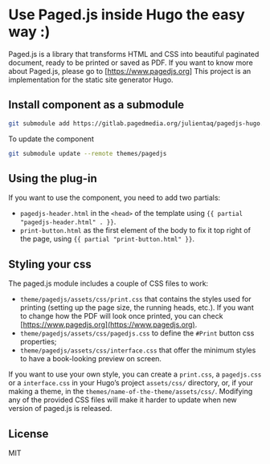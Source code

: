 # Use Paged.js inside Hugo the easy way :)

Paged.js is a library that transforms HTML and CSS into beautiful paginated document, ready to be printed or saved as PDF. If you want to know more about Paged.js, please go to [https://www.pagedjs.org]
This project is an implementation for the static site generator Hugo.

## Install component as a submodule

```sh
git submodule add https://gitlab.pagedmedia.org/julientaq/pagedjs-hugo.git themes/pagedjs
```

To update the component

```sh
git submodule update --remote themes/pagedjs
```


## Using the plug-in

If you want to use the component, you need to add two partials: 

- `pagedjs-header.html` in the `<head>` of the template using `{{ partial "pagedjs-header.html" . }}`.
- `print-button.html` as the first element of the body to fix it top right of the page, using `{{ partial "print-button.html" }}`.

## Styling your css

The paged.js module includes a couple of CSS files to work:

- `theme/pagedjs/assets/css/print.css` that contains the styles used for printing (setting up the page size, the running heads, etc.). If you want to change how the PDF will look once printed, you can check [https://www.pagedjs.org](https://www.pagedjs.org).
- `theme/pagedjs/assets/css/pagedjs.css` to define the `#Print` button css properties;
- `theme/pagedjs/assets/css/interface.css` that offer the minimum styles to have a book-looking preview on screen.

If you want to use your own style, you can create a `print.css`, a `pagedjs.css` or a `interface.css` in your Hugo’s project `assets/css/` directory, or, if your making a theme, in the `themes/name-of-the-theme/assets/css/`. Modifying any of the provided CSS files will make it harder to update when new version of paged.js is released.


## License

MIT